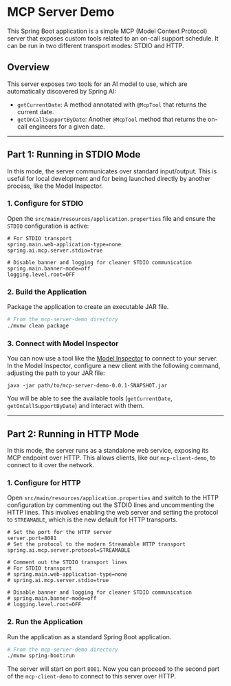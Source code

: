 # MCP Server Demo

This Spring Boot application is a simple MCP (Model Context Protocol) server that exposes custom tools related to an on-call support schedule. It can be run in two different transport modes: STDIO and HTTP.

## Overview

This server exposes two tools for an AI model to use, which are automatically discovered by Spring AI:

*   `getCurrentDate`: A method annotated with `@McpTool` that returns the current date.
*   `getOnCallSupportByDate`: Another `@McpTool` method that returns the on-call engineers for a given date.

---

## Part 1: Running in STDIO Mode

In this mode, the server communicates over standard input/output. This is useful for local development and for being launched directly by another process, like the Model Inspector.

### 1. Configure for STDIO

Open the `src/main/resources/application.properties` file and ensure the `STDIO` configuration is active:

```properties
# For STDIO transport
spring.main.web-application-type=none
spring.ai.mcp.server.stdio=true

# Disable banner and logging for cleaner STDIO communication
spring.main.banner-mode=off
logging.level.root=OFF
```

### 2. Build the Application

Package the application to create an executable JAR file.

```bash
# From the mcp-server-demo directory
./mvnw clean package
```

### 3. Connect with Model Inspector

You can now use a tool like the [Model Inspector](https://github.com/modelcontextprotocol/model-inspector) to connect to your server. In the Model Inspector, configure a new client with the following command, adjusting the path to your JAR file:

```
java -jar path/to/mcp-server-demo-0.0.1-SNAPSHOT.jar
```

You will be able to see the available tools (`getCurrentDate`, `getOnCallSupportByDate`) and interact with them.

---

## Part 2: Running in HTTP Mode

In this mode, the server runs as a standalone web service, exposing its MCP endpoint over HTTP. This allows clients, like our `mcp-client-demo`, to connect to it over the network.

### 1. Configure for HTTP

Open `src/main/resources/application.properties` and switch to the HTTP configuration by commenting out the STDIO lines and uncommenting the HTTP lines. This involves enabling the web server and setting the protocol to `STREAMABLE`, which is the new default for HTTP transports.

```properties
# Set the port for the HTTP server
server.port=8081
# Set the protocol to the modern Streamable HTTP transport
spring.ai.mcp.server.protocol=STREAMABLE

# Comment out the STDIO transport lines
# For STDIO transport
# spring.main.web-application-type=none
# spring.ai.mcp.server.stdio=true

# Disable banner and logging for cleaner STDIO communication
# spring.main.banner-mode=off
# logging.level.root=OFF

```

### 2. Run the Application

Run the application as a standard Spring Boot application.

```bash
# From the mcp-server-demo directory
./mvnw spring-boot:run
```

The server will start on port `8081`. Now you can proceed to the second part of the `mcp-client-demo` to connect to this server over HTTP.

